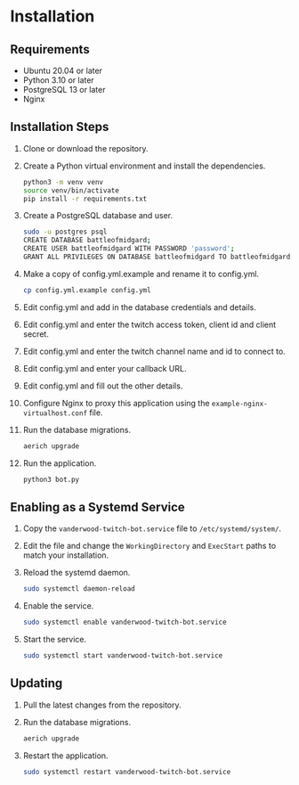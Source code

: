 # Installation

## Requirements

* Ubuntu 20.04 or later
* Python 3.10 or later
* PostgreSQL 13 or later
* Nginx

## Installation Steps

1. Clone or download the repository.

1. Create a Python virtual environment and install the dependencies.

    ``` bash
    python3 -m venv venv
    source venv/bin/activate
    pip install -r requirements.txt
    ```

1. Create a PostgreSQL database and user.

    ``` bash
    sudo -u postgres psql
    CREATE DATABASE battleofmidgard;
    CREATE USER battleofmidgard WITH PASSWORD 'password';
    GRANT ALL PRIVILEGES ON DATABASE battleofmidgard TO battleofmidgard;
    ```

1. Make a copy of config.yml.example and rename it to config.yml.

    ``` bash
    cp config.yml.example config.yml
    ```

1. Edit config.yml and add in the database credentials and details.

1. Edit config.yml and enter the twitch access token, client id and client secret.

1. Edit config.yml and enter the twitch channel name and id to connect to.

1. Edit config.yml and enter your callback URL.

1. Edit config.yml and fill out the other details.

1. Configure Nginx to proxy this application using the `example-nginx-virtualhost.conf` file.

1. Run the database migrations.

    ``` bash
    aerich upgrade
    ```

1. Run the application.

    ``` bash
    python3 bot.py
    ```

## Enabling as a Systemd Service

1. Copy the `vanderwood-twitch-bot.service` file to `/etc/systemd/system/`.

1. Edit the file and change the `WorkingDirectory` and `ExecStart` paths to match your installation.

1. Reload the systemd daemon.

    ``` bash
    sudo systemctl daemon-reload
    ```

1. Enable the service.

    ``` bash
    sudo systemctl enable vanderwood-twitch-bot.service
    ```

1. Start the service.

    ``` bash
    sudo systemctl start vanderwood-twitch-bot.service
    ```

## Updating

1. Pull the latest changes from the repository.

1. Run the database migrations.

    ``` bash
    aerich upgrade
    ```

1. Restart the application.

    ``` bash
    sudo systemctl restart vanderwood-twitch-bot.service
    ```